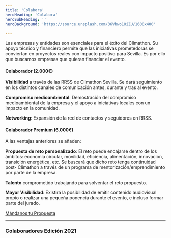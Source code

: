 ```yaml
---
title: 'Colabora'
heroHeading: 'Colabora'
heroSubHeading: ''
heroBackground: 'https://source.unsplash.com/36Vbwo1OiZU/1600x400'

---
```



Las empresas y entidades son esenciales para el éxito del Climathon. Su apoyo técnico y financiero permite que las iniciativas prometedoras se conviertan en proyectos reales con impacto positivo para Sevilla. Es por ello que buscamos empresas que quieran financiar el evento. 

#### Colaborador (2.000€)



__Visibilidad__ a través de las RRSS de Climathon Sevilla. Se dará seguimiento en los distintos canales de comunicación antes, durante y tras al evento.

__Compromiso medioambiental__: Demostración del compromiso medioambiental de la empresa y el apoyo a iniciativas locales con un impacto en la comunidad.

__Networking__: Expansión de la red de contactos y seguidores en RRSS.

#### Colaborador Premium (6.000€)  

A las ventajas anteriores se añaden: 


__Propuesta de reto personalizado__: El reto puede encajarse dentro de los ámbitos: economía circular, movilidad, eficiencia, alimentación, innovación, transición energética, etc. Se buscará que dicho reto tenga continuidad post- Climathon a través de un programa de mentorización/emprendimiento por parte de la empresa.

__Talento__ comprometido trabajando para solventar el reto propuesto.

__Mayor Visibilidad__: Existirá la posibilidad de emitir contenido audiovisual propio o realizar una pequeña ponencia durante el evento, e incluso formar parte del jurado.

[Mándanos tu Propuesta](mailto:climathonsevilla@gmail.com)


------------------------------------

### Colaboradores Edición 2021 
